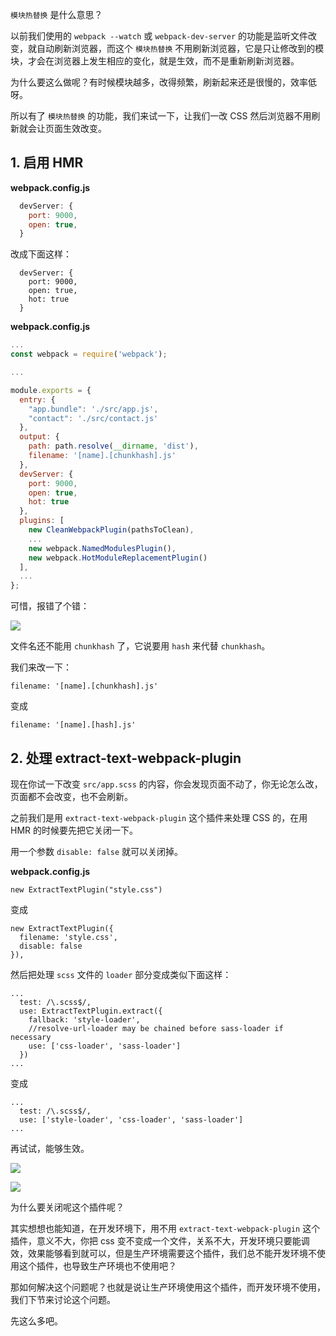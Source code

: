 `模块热替换` 是什么意思？

以前我们使用的 `webpack --watch` 或 `webpack-dev-server` 的功能是监听文件改变，就自动刷新浏览器，而这个 `模块热替换` 不用刷新浏览器，它是只让修改到的模块，才会在浏览器上发生相应的变化，就是生效，而不是重新刷新浏览器。

为什么要这么做呢？有时候模块越多，改得频繁，刷新起来还是很慢的，效率低呀。

所以有了 `模块热替换` 的功能，我们来试一下，让我们一改 CSS 然后浏览器不用刷新就会让页面生效改变。

## 1. 启用 HMR

**webpack.config.js**

``` javascript
  devServer: {
    port: 9000,
    open: true,
  }
```

改成下面这样：

```
  devServer: {
    port: 9000,
    open: true,
    hot: true
  }
```

**webpack.config.js**

``` javascript
...
const webpack = require('webpack');

...

module.exports = {
  entry: {
    "app.bundle": './src/app.js',
    "contact": './src/contact.js'
  },
  output: {
    path: path.resolve(__dirname, 'dist'),
    filename: '[name].[chunkhash].js'
  },
  devServer: {
    port: 9000,
    open: true,
    hot: true
  },
  plugins: [
    new CleanWebpackPlugin(pathsToClean),
    ...
    new webpack.NamedModulesPlugin(),
    new webpack.HotModuleReplacementPlugin()
  ],
  ...
};

```

可惜，报错了个错：

![](https://rails365.oss-cn-shenzhen.aliyuncs.com/uploads/photo/image/489/2017/e81ccc7779f83e2d02e23466c6c3499b.png)

文件名还不能用 `chunkhash` 了，它说要用 `hash` 来代替 `chunkhash`。

我们来改一下：

```
filename: '[name].[chunkhash].js'
```

变成

```
filename: '[name].[hash].js'
```

## 2. 处理 extract-text-webpack-plugin

现在你试一下改变 `src/app.scss` 的内容，你会发现页面不动了，你无论怎么改，页面都不会改变，也不会刷新。

之前我们是用 `extract-text-webpack-plugin` 这个插件来处理 CSS 的，在用 HMR 的时候要先把它关闭一下。

用一个参数 `disable: false` 就可以关闭掉。

**webpack.config.js**

```
new ExtractTextPlugin("style.css")
```

变成

```
new ExtractTextPlugin({
  filename: 'style.css',
  disable: false
}),
```

然后把处理 `scss` 文件的 `loader` 部分变成类似下面这样：

```
...
  test: /\.scss$/,
  use: ExtractTextPlugin.extract({
    fallback: 'style-loader',
    //resolve-url-loader may be chained before sass-loader if necessary
    use: ['css-loader', 'sass-loader']
  })
...
```

变成

```
...
  test: /\.scss$/,
  use: ['style-loader', 'css-loader', 'sass-loader']
...
```

再试试，能够生效。

![](https://rails365.oss-cn-shenzhen.aliyuncs.com/uploads/photo/image/490/2017/1ecfdc2a0205e6fa06a638b8f88f6f30.png)

![](https://rails365.oss-cn-shenzhen.aliyuncs.com/uploads/photo/image/491/2017/80c0f1e3adffb25151134a4584e07c8c.png)

为什么要关闭呢这个插件呢？

其实想想也能知道，在开发环境下，用不用 `extract-text-webpack-plugin` 这个插件，意义不大，你把 css 变不变成一个文件，关系不大，开发环境只要能调效，效果能够看到就可以，但是生产环境需要这个插件，我们总不能开发环境不使用这个插件，也导致生产环境也不使用吧？

那如何解决这个问题呢？也就是说让生产环境使用这个插件，而开发环境不使用，我们下节来讨论这个问题。

先这么多吧。